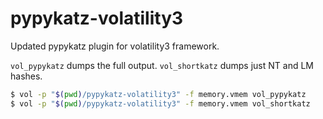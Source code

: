 # pypykatz-volatility3
Updated pypykatz plugin for volatility3 framework.

`vol_pypykatz` dumps the full output.
`vol_shortkatz` dumps just NT and LM hashes.

```bash
$ vol -p "$(pwd)/pypykatz-volatility3" -f memory.vmem vol_pypykatz
$ vol -p "$(pwd)/pypykatz-volatility3" -f memory.vmem vol_shortkatz
```
